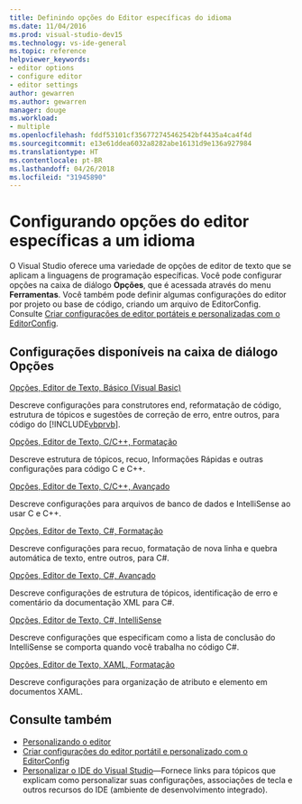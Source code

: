 ```yaml
---
title: Definindo opções do Editor específicas do idioma
ms.date: 11/04/2016
ms.prod: visual-studio-dev15
ms.technology: vs-ide-general
ms.topic: reference
helpviewer_keywords:
- editor options
- configure editor
- editor settings
author: gewarren
ms.author: gewarren
manager: douge
ms.workload:
- multiple
ms.openlocfilehash: fddf53101cf356772745462542bf4435a4ca4f4d
ms.sourcegitcommit: e13e61ddea6032a8282abe16131d9e136a927984
ms.translationtype: HT
ms.contentlocale: pt-BR
ms.lasthandoff: 04/26/2018
ms.locfileid: "31945890"
---
```

# <a name="setting-language-specific-editor-options"></a>Configurando opções do editor específicas a um idioma

O Visual Studio oferece uma variedade de opções de editor de texto que se aplicam a linguagens de programação específicas. Você pode configurar opções na caixa de diálogo **Opções**, que é acessada através do menu **Ferramentas**. Você também pode definir algumas configurações do editor por projeto ou base de código, criando um arquivo de EditorConfig. Consulte [Criar configurações de editor portáteis e personalizadas com o EditorConfig](../../ide/create-portable-custom-editor-options.md).

## <a name="settings-available-in-the-options-dialog-box"></a>Configurações disponíveis na caixa de diálogo Opções

 [Opções, Editor de Texto, Básico (Visual Basic)](../../ide/reference/options-text-editor-basic-visual-basic.md)

 Descreve configurações para construtores end, reformatação de código, estrutura de tópicos e sugestões de correção de erro, entre outros, para código do [!INCLUDE[vbprvb](../../code-quality/includes/vbprvb_md.md)].

 [Opções, Editor de Texto, C/C++, Formatação](../../ide/reference/options-text-editor-c-cpp-formatting.md)

 Descreve estrutura de tópicos, recuo, Informações Rápidas e outras configurações para código C e C++.

 [Opções, Editor de Texto, C/C++, Avançado](../../ide/reference/options-text-editor-c-cpp-advanced.md)

 Descreve configurações para arquivos de banco de dados e IntelliSense ao usar C e C++.

 [Opções, Editor de Texto, C#, Formatação](../../ide/reference/options-text-editor-csharp-formatting.md)

 Descreve configurações para recuo, formatação de nova linha e quebra automática de texto, entre outros, para C#.

 [Opções, Editor de Texto, C#, Avançado](../../ide/reference/options-text-editor-csharp-advanced.md)

 Descreve configurações de estrutura de tópicos, identificação de erro e comentário da documentação XML para C#.

 [Opções, Editor de Texto, C#, IntelliSense](../../ide/reference/options-text-editor-csharp-intellisense.md)

 Descreve configurações que especificam como a lista de conclusão do IntelliSense se comporta quando você trabalha no código C#.

 [Opções, Editor de Texto, XAML, Formatação](../../ide/reference/options-text-editor-xaml-formatting.md)

 Descreve configurações para organização de atributo e elemento em documentos XAML.

## <a name="see-also"></a>Consulte também

- [Personalizando o editor](../../ide/customizing-the-editor.md)
- [Criar configurações do editor portátil e personalizado com o EditorConfig](../../ide/create-portable-custom-editor-options.md)
- [Personalizar o IDE do Visual Studio](../../ide/personalizing-the-visual-studio-ide.md)&mdash;Fornece links para tópicos que explicam como personalizar suas configurações, associações de tecla e outros recursos do IDE (ambiente de desenvolvimento integrado).